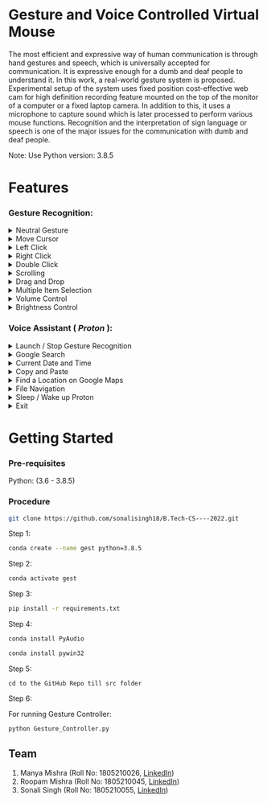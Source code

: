 # Gesture and Voice Controlled Virtual Mouse &nbsp;

The most efficient and expressive way of human communication is through hand gestures and speech, which is universally accepted for communication. It is expressive enough for a dumb and deaf people to understand it. In this work, a real-world gesture system is proposed. Experimental setup of the system uses fixed position cost-effective web cam for high definition recording feature mounted on the top of the monitor of a computer or a fixed laptop camera. In addition to this, it uses a microphone to capture sound which is later processed to perform various mouse functions. Recognition and the interpretation of sign language or speech is one of the major issues for the communication with dumb and deaf people.

Note: Use Python version: 3.8.5

# Features 

### Gesture Recognition:
<details>
<summary>Neutral Gesture</summary>
 <figure>
  <img src="https://github.com/sonalisingh18/B.Tech-CS----2022/blob/main/02_Grp_GestureAndVoiceControlledVirtualMouse/code/Media_files/p3.png" alt="Palm" width="200" height="200"><br>
  <figcaption>Neutral Gesture. Used to halt/stop execution of current gesture.</figcaption>
</figure>
</details>
 

<details>
<summary>Move Cursor</summary>
  <img src="https://github.com/sonalisingh18/B.Tech-CS----2022/blob/main/02_Grp_GestureAndVoiceControlledVirtualMouse/code/Media_files/p5.png" alt="Move Cursor" width="200" height="200"><br>
  <figcaption>Cursor is assigned to the midpoint of index and middle fingertips. This gesture moves the cursor to the desired location. Speed of the cursor movement is proportional to the speed of hand.</figcaption>
</details>

<details>
<summary>Left Click</summary>
<img src="https://github.com/sonalisingh18/B.Tech-CS----2022/blob/main/02_Grp_GestureAndVoiceControlledVirtualMouse/code/Media_files/p4.png" alt="Left Click" width="200" height="200"><br>
 <figcaption>Gesture for single left click</figcaption>
</details>

<details>
<summary>Right Click</summary>
<img src="https://github.com/sonalisingh18/B.Tech-CS----2022/blob/main/02_Grp_GestureAndVoiceControlledVirtualMouse/code/Media_files/p6.png" alt="Right Click" width="200" height="200"><br>
 <figcaption>Gesture for single right click</figcaption>
</details>

<details>
<summary>Double Click</summary>
<img src="https://github.com/sonalisingh18/B.Tech-CS----2022/blob/main/02_Grp_GestureAndVoiceControlledVirtualMouse/code/Media_files/p8.png" alt="Double Click" width="200" height="200"><br>
 <figcaption>Gesture for double click</figcaption>
</details>

<details>
<summary>Scrolling</summary>
<img src="https://github.com/sonalisingh18/B.Tech-CS----2022/blob/main/02_Grp_GestureAndVoiceControlledVirtualMouse/code/Media_files/p1.png" alt="Scrolling" width="200" height="200"><br>
 <figcaption>Dynamic Gestures for horizontal and vertical scroll. The speed of scroll is proportional to the distance moved by pinch gesture from start point. Vertical and Horizontal scrolls are controlled by vertical and horizontal pinch movements respectively.</figcaption>
</details>

<details>
<summary>Drag and Drop</summary>
<img src="https://github.com/sonalisingh18/B.Tech-CS----2022/blob/main/02_Grp_GestureAndVoiceControlledVirtualMouse/code/Media_files/p7.png" alt="Drag and Drop" width="200" height="200">
<img src="https://github.com/sonalisingh18/B.Tech-CS----2022/blob/main/02_Grp_GestureAndVoiceControlledVirtualMouse/code/Media_files/p3.png" alt="Drag and Drop" width="200" height="200"><br>
 <figcaption>Gesture for drag and drop functionality. Can be used to move/tranfer files from one directory to other.</figcaption>
</details>

<details>
<summary>Multiple Item Selection</summary>
<img src="https://github.com/sonalisingh18/B.Tech-CS----2022/blob/main/02_Grp_GestureAndVoiceControlledVirtualMouse/code/Media_files/p3.png" alt="Drag and Drop" width="200" height="200">
<img src="https://github.com/sonalisingh18/B.Tech-CS----2022/blob/main/02_Grp_GestureAndVoiceControlledVirtualMouse/code/Media_files/p7.png" alt="Drag and Drop" width="200" height="200">
 <img src="https://github.com/sonalisingh18/B.Tech-CS----2022/blob/main/02_Grp_GestureAndVoiceControlledVirtualMouse/code/Media_files/p3.png" alt="Drag and Drop" width="200" height="200"><br>
 <figcaption>Gesture to select multiple items</figcaption>
</details>

<details>
<summary>Volume Control</summary>
<img src="https://github.com/sonalisingh18/B.Tech-CS----2022/blob/main/02_Grp_GestureAndVoiceControlledVirtualMouse/code/Media_files/p9.png" alt="Volume Control" width="200" height="200"><br>
 <figcaption>Dynamic Gestures for Volume control. The rate of increase/decrease of volume is proportional to the distance moved by pinch gesture from start point. </figcaption>
</details>

<details>
<summary>Brightness Control</summary>
<img src="https://github.com/sonalisingh18/B.Tech-CS----2022/blob/main/02_Grp_GestureAndVoiceControlledVirtualMouse/code/Media_files/p9.png" alt= "Brightness Control" width="200" height="200"><br>
 <figcaption>Dynamic Gestures for Brightness control. The rate of increase/decrease of brightness is proportional to the distance moved by pinch gesture from start point. </figcaption>
</details>

### Voice Assistant ( ***Proton*** ):
<details>
<summary>Launch / Stop  Gesture Recognition</summary>
<img src="https://github.com/sonalisingh18/B.Tech-CS----2022/blob/main/02_Grp_GestureAndVoiceControlledVirtualMouse/code/Media_files/p10.jpeg" alt="launch stop gesture recognition" width="auto" height="auto">
</details>

<details>
<summary>Google Search</summary>
<img src="https://github.com/sonalisingh18/B.Tech-CS----2022/blob/main/02_Grp_GestureAndVoiceControlledVirtualMouse/code/Media_files/p11.jpeg" alt="proton search github" width="800" height="auto">
</details>

<details>
<summary>Current Date and Time</summary>
 <img src="https://github.com/sonalisingh18/B.Tech-CS----2022/blob/main/02_Grp_GestureAndVoiceControlledVirtualMouse/code/Media_files/p12.jpeg" alt="proton find location" width="800" height="auto">
</details>

<details>
<summary>Copy and Paste</summary>
<img src="https://github.com/sonalisingh18/B.Tech-CS----2022/blob/main/02_Grp_GestureAndVoiceControlledVirtualMouse/code/Media_files/p13.jpeg" alt="proton list files" width="250" height="auto">
 <img src="https://github.com/sonalisingh18/B.Tech-CS----2022/blob/main/02_Grp_GestureAndVoiceControlledVirtualMouse/code/Media_files/p14.jpeg" alt="proton open" width="250" height="auto">
</details>

<details>
<summary>Find a Location on Google Maps</summary>
  <img src="https://github.com/sonalisingh18/B.Tech-CS----2022/blob/main/02_Grp_GestureAndVoiceControlledVirtualMouse/code/Media_files/p15.jpeg" alt="proton go back" width="250" height="auto"><br>
</details>

<details>
<summary>File Navigation</summary>
 <img src="https://github.com/sonalisingh18/B.Tech-CS----2022/blob/main/02_Grp_GestureAndVoiceControlledVirtualMouse/code/Media_files/p16.jpeg" alt="proton date / time" width="250" height="auto"><br>
 <img src="https://github.com/sonalisingh18/B.Tech-CS----2022/blob/main/02_Grp_GestureAndVoiceControlledVirtualMouse/code/Media_files/p17.jpeg" alt="proton copy" width="500" height="auto">
 <img src="https://github.com/sonalisingh18/B.Tech-CS----2022/blob/main/02_Grp_GestureAndVoiceControlledVirtualMouse/code/Media_files/p18.jpeg" alt="proton paste" width="500" height="auto"><br>
</details>

<details>
<summary>Sleep / Wake up Proton</summary>
  <img src="https://github.com/sonalisingh18/B.Tech-CS----2022/blob/main/02_Grp_GestureAndVoiceControlledVirtualMouse/code/Media_files/p19.jpeg" alt="proton sleep / wake up" width="250" height="auto">
</details>

<details>
<summary>Exit</summary>
   <img src="https://github.com/sonalisingh18/B.Tech-CS----2022/blob/main/02_Grp_GestureAndVoiceControlledVirtualMouse/code/Media_files/p20.jpeg" alt="proton exit" width="250" height="auto">
</details>

# Getting Started

  ### Pre-requisites
  
  Python: (3.6 - 3.8.5)<br>

  
  ### Procedure
  ```bash
  git clone https://github.com/sonalisingh18/B.Tech-CS----2022.git
  ```
  
  
  Step 1: 
  ```bash
  conda create --name gest python=3.8.5
  ```
  
  Step 2:
  ```bash
  conda activate gest
  ```
  
  Step 3:
  ```bash
  pip install -r requirements.txt
  ```
  
  Step 4:
  ```bash 
  conda install PyAudio
  ```
  ```bash 
  conda install pywin32
  ```
  
  Step 5:
  ``` 
  cd to the GitHub Repo till src folder
  ```
  
  Step 6:
  
  For running Gesture Controller:
  ```bash 
  python Gesture_Controller.py
  ```
  
   ## Team
  1. Manya Mishra (Roll No: 1805210026, <a href="https://www.linkedin.com/in/manya-mishra-72420a193/" target="_blank">LinkedIn</a>)
  2. Roopam Mishra (Roll No: 1805210045, <a href="https://www.linkedin.com/in/roopammishra/" target="_blank">LinkedIn</a>)
  3. Sonali Singh (Roll No: 1805210055, <a href="https://www.linkedin.com/in/sonali-singh-16m/" target="_blank">LinkedIn</a>)
  
